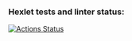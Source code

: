 ### Hexlet tests and linter status:
[![Actions Status](https://github.com/Ludmila398/php-project-57/workflows/hexlet-check/badge.svg)](https://github.com/Ludmila398/php-project-57/actions)

